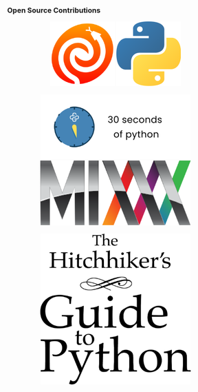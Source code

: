 ### Open Source Contributions

<p align="center">
    <img width="150" height="150" src="https://github.com/jerobado/jerobado/blob/master/images/astropy-logo.png" style="margin-right=10px;">
    <img width="150" height="150" src="https://github.com/jerobado/jerobado/blob/master/images/python-logo.png" style="margin-left=10px;">
    <br><br>
    <img width="350" height="150" src="https://github.com/jerobado/jerobado/blob/master/images/30-seconds-python.png">
    <img width="350" height="150" src="https://github.com/jerobado/jerobado/blob/master/images/mixxx-logo.png">
    <br><br>
    <img width="350" height="350" src="https://github.com/jerobado/jerobado/blob/master/images/python-guide-logo.png">
</p>
